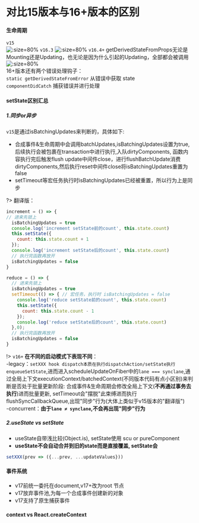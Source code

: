 # 对比15版本与16+版本的区别  
#### 生命周期
`v15`  
![](https://user-images.githubusercontent.com/24861316/46216126-7bc48e80-c371-11e8-86e3-2565fd251508.png ':size=80%')
`v16.3`
![](https://user-images.githubusercontent.com/24861316/68308912-96c30f80-00e8-11ea-9317-126940a5cadb.png ':size=80%')
`v16.4+`
getDerivedStateFromProps无论是Mounting还是Updating，也无论是因为什么引起的Updating，全部都会被调用
![](https://user-images.githubusercontent.com/24861316/68309077-dee23200-00e8-11ea-8fa3-7a8f4e5fec4c.png ':size=80%')  
16+版本还有两个错误处理钩子：  
`static getDerivedStateFromError` 从错误中获取 state  
`componentDidCatch` 捕获错误并进行处理
#### setState区别汇总
  ##### 1.同步or异步  
  `v15`是通过isBatchingUpdates来判断的，具体如下:  
  - 合成事件&生命周期中会调用batchUpdates,isBatchingUpdates设置为true,后续执行会被包裹在transaction中进行执行,入队dirtyComponents, 函数内容执行完后触发flush update中间件close，进行flushBatchUpdate消费dirtyComponents,然后执行reset中间件close将isBatchingUpdates重置为false
  - setTimeout等宏任务执行时isBatchingUpdates已经被重置，所以行为上是同步  

?> 翻译版：
  ``` js 
  increment = () => {
  // 进来先锁上
    isBatchingUpdates = true
    console.log('increment setState前的count', this.state.count)
    this.setState({
      count: this.state.count + 1
    });
    console.log('increment setState后的count', this.state.count)
    // 执行完函数再放开
    isBatchingUpdates = false
  }
 
  reduce = () => {
    // 进来先锁上
    isBatchingUpdates = true
    setTimeout(() => { // 宏任务，执行时 isBatchingUpdates = false
      console.log('reduce setState前的count', this.state.count)
      this.setState({
        count: this.state.count - 1
      });
      console.log('reduce setState后的count', this.state.count)
    },0);
    // 执行完函数再放开
    isBatchingUpdates = false
  }
  ```

!> `v16+` **在不同的启动模式下表现不同**：  
  -legacy：`setXXX hook dispatch本质在执行dispatchAction/setState执行enqueueSetState`,进而进入scheduleUpdateOnFiber中的`lane === synclane`,通过全局上下文executionContext/batchedContext(不同版本代码有点小区别)来判断是否处于批量更新阶段: 合成事件&生命周期会修改全局上下文(**不再通过事务去执行**)进而批量更新, setTimeout会"摆脱"此束缚进而执行flushSyncCallbackQueue,出现"同步"行为(大体上类似于v15版本的"翻译版")  
  -concurrent：**由于`lane ≠ synclane`,不会再出现"同步"行为**
  ##### 2.useState vs setState
  - useState自带浅比较(Object.is), setState使用 scu or pureComponent  
  - **useState不会自动合并到旧的state而是直接覆盖, setState会**  
   ```js 
   setXXX(prev => ({...prev, ...updateValues}))
   ```
#### 事件系统
  - v17前统一委托在document,v17+改为root 节点  
  - v17放弃事件池,为每一个合成事件创建新的对象  
  - v17支持了原生捕获事件  
#### context vs React.createContext
